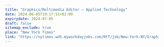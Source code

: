 ```yaml
---
title: "Graphics/Multimedia Editor – Applied Technology"
date: 2024-06-05T19:17:51+01:00
expirydate: 2024-07-05
draft: false
sitemap_exclude: true
place: "New York Times"
link: "https://nytimes.wd5.myworkdayjobs.com/NYT/job/New-York-NY/Graphics-Multimedia-Editor---Applied-Technology_REQ-016613-1"
---
```

